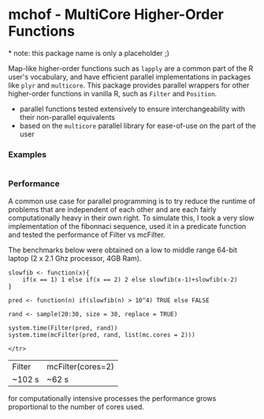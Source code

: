 mchof - MultiCore Higher-Order Functions
===
\* note: this package name is only a placeholder ;)

Map-like higher-order functions such as ```lapply``` are a common part of the R user's vocabulary, and have efficient parallel implementations in packages like ```plyr``` and ```multicore```. This package provides parallel wrappers for other higher-order functions in vanilla R, such as ```Filter``` and ```Position```.

* parallel functions tested extensively to ensure interchangeability with their non-parallel equivalents
* based on the ```multicore``` parallel library for ease-of-use on the part of the user

### Examples

```
```
### Performance

A common use case for parallel programming is to try reduce the runtime of problems that are independent of each other and are each fairly computationally heavy in their own right. To simulate this, I took a very slow implementation of the fibonnaci sequence, used it in a predicate function and tested the performance of Filter vs mcFilter.

The benchmarks below were obtained on a low to middle range 64-bit laptop (2 x 2.1 Ghz processor, 4GB Ram).

```
slowfib <- function(x){
    if(x == 1) 1 else if(x == 2) 2 else slowfib(x-1)+slowfib(x-2)
}

pred <- function(n) if(slowfib(n) > 10^4) TRUE else FALSE

rand <- sample(20:30, size = 30, replace = TRUE)

system.time(Filter(pred, rand))
system.time(mcFilter(pred, rand, list(mc.cores = 2)))

```
<table>
    <tr>
        <td>Filter</td>
        <td>mcFilter(cores=2)</td>
    </tr>
        <td> ~102 s </td>
        <td> ~62 s </td>
    <tr>
    
    </tr>
</table>

for computationally intensive processes the performance grows proportional to the number of cores used.
